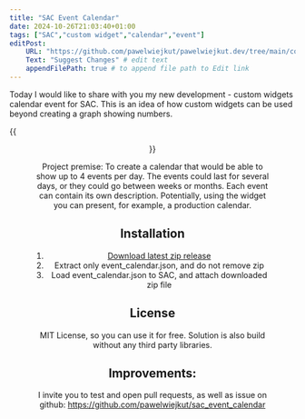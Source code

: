 ```yaml
---
title: "SAC Event Calendar"
date: 2024-10-26T21:03:40+01:00
tags: ["SAC","custom widget","calendar","event"]
editPost:
    URL: "https://github.com/pawelwiejkut/pawelwiejkut.dev/tree/main/content"
    Text: "Suggest Changes" # edit text
    appendFilePath: true # to append file path to Edit link
---
```


Today I would like to share with you my new development - custom widgets calendar event for SAC. This is an idea of how custom widgets can be used beyond creating a graph showing numbers.

{{<figure align=center src="/sac_event_calendar/1.png"  width="30%" >}}

Project premise: To create a calendar that would be able to show up to 4 events per day. The events could last for several days, or they could go between weeks or months. Each event can contain its own description. Potentially, using the widget you can present, for example, a production calendar.

## Installation

1. [Download latest zip release](https://github.com/pawelwiejkut/sac_event_calendar/releases/tag/latest)
2. Extract only event_calendar.json, and do not remove zip
3. Load event_calendar.json to SAC, and attach downloaded zip file

## License

MIT License, so you can use it for free. Solution is also build without any third party libraries.

## Improvements:

I invite you to test and open pull requests, as well as issue on github:
https://github.com/pawelwiejkut/sac_event_calendar